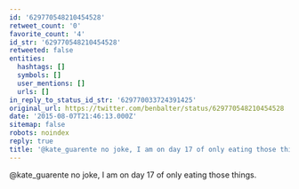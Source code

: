 ```yaml
---
id: '629770548210454528'
retweet_count: '0'
favorite_count: '4'
id_str: '629770548210454528'
retweeted: false
entities:
  hashtags: []
  symbols: []
  user_mentions: []
  urls: []
in_reply_to_status_id_str: '629770033724391425'
original_url: https://twitter.com/benbalter/status/629770548210454528
date: '2015-08-07T21:46:13.000Z'
sitemap: false
robots: noindex
reply: true
title: '@kate_guarente no joke, I am on day 17 of only eating those things.'
---
```


@kate_guarente no joke, I am on day 17 of only eating those things.